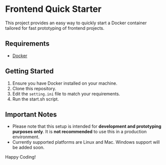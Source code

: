 # Frontend Quick Starter

This project provides an easy way to quickly start a Docker container tailored for fast prototyping of frontend projects.

## Requirements

- [Docker](https://www.docker.com/products/docker-desktop/)

## Getting Started

1. Ensure you have Docker installed on your machine.
2. Clone this repository.
3. Edit the `setting.ini` file to match your requirements.
4. Run the start.sh script.

## Important Notes
- Please note that this setup is intended for **development and prototyping purposes only**. It is **not recommended** to use this in a production environment.
- Currently supported platforms are Linux and Mac. Windows support will be added soon.


Happy Coding!
